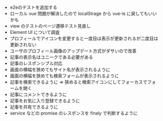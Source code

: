 - e2eのテストを追加する
- ローカル vue 問題が解決したので localStrage から vue-ls に戻してもいいかも
- view のテストのページ遷移テスト見直し
- Element UI について調査
- プロフィールでアイコンを変更すると一度目は表示が更新されるが二度目は更新されない
- ユーザのプロフィール画像のアップデート方式がダサいので改善
- 記事の表示名はユニークである必要がある
- 記事のレスポンシブル対応
- 画面の横幅を狭めてもサイト名が表示されるように
- 画面の横幅を狭めても検索フォームが表示されるように
- 記事を検索できるように => 狭めると検索アイコンにしてフォーカスでフォームを開く
- 記事にコメントできるように
- 記事をお気に入り登録できるように
- 記事を共有できるように
- service などの promise のレスポンスを finaly で判断するように
